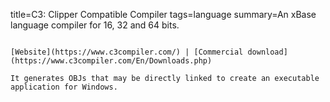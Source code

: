 title=C3: Clipper Compatible Compiler
tags=language
summary=An xBase language compiler for 16, 32 and 64 bits.
~~~~~~

[Website](https://www.c3compiler.com/) | [Commercial download](https://www.c3compiler.com/En/Downloads.php)

It generates OBJs that may be directly linked to create an executable application for Windows.
